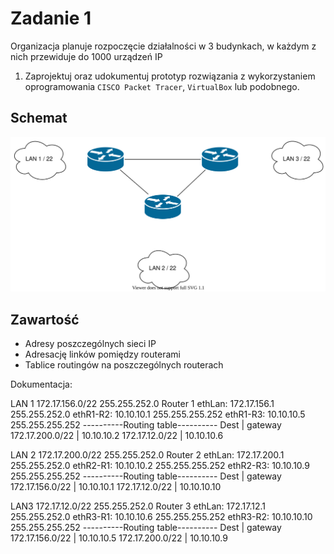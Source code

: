 # Zadanie 1

Organizacja planuje rozpoczęcie działalności w 3 budynkach, w każdym z nich przewiduje do 1000 urządzeń IP

1. Zaprojektuj oraz udokumentuj prototyp rozwiązania z wykorzystaniem oprogramowania ``CISCO Packet Tracer``, ``VirtualBox`` lub podobnego. 

## Schemat

![zadanie 1](stage-01.svg)

## Zawartość

 * Adresy poszczególnych sieci IP
 * Adresację linków pomiędzy routerami
 * Tablice routingów na poszczególnych routerach
 
 
 Dokumentacja:
 
 LAN 1
 172.17.156.0/22
 255.255.252.0
 Router 1
 ethLan: 172.17.156.1 255.255.252.0
 ethR1-R2: 10.10.10.1 255.255.255.252
 ethR1-R3: 10.10.10.5 255.255.255.252
 ----------Routing table----------
 Dest            |     gateway
 172.17.200.0/22 |     10.10.10.2 
 172.17.12.0/22  |     10.10.10.6
 
 
 LAN 2
 172.17.200.0/22
 255.255.252.0
 Router 2
 ethLan: 172.17.200.1 255.255.252.0
 ethR2-R1: 10.10.10.2 255.255.255.252
 ethR2-R3: 10.10.10.9 255.255.255.252
 ----------Routing table----------
 Dest            |     gateway
 172.17.156.0/22 |     10.10.10.1
 172.17.12.0/22  |     10.10.10.10
 
 
 
 LAN3
 172.17.12.0/22 255.255.252.0
 Router 3
 ethLan: 172.17.12.1 255.255.252.0
 ethR3-R1: 10.10.10.6 255.255.255.252
 ethR3-R2: 10.10.10.10 255.255.255.252
 ----------Routing table----------
 Dest            |     gateway
 172.17.156.0/22 |     10.10.10.5
 172.17.200.0/22 |     10.10.10.9 
 
 
 
 
 
 
 
 
 
 
 
 
 
 
 
 
 
 
 
 
 
 
 
